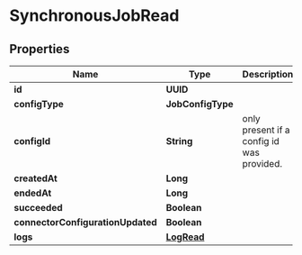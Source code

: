 

# SynchronousJobRead


## Properties

| Name | Type | Description | Notes |
|------------ | ------------- | ------------- | -------------|
|**id** | **UUID** |  |  |
|**configType** | **JobConfigType** |  |  |
|**configId** | **String** | only present if a config id was provided. |  [optional] |
|**createdAt** | **Long** |  |  |
|**endedAt** | **Long** |  |  |
|**succeeded** | **Boolean** |  |  |
|**connectorConfigurationUpdated** | **Boolean** |  |  [optional] |
|**logs** | [**LogRead**](LogRead.md) |  |  [optional] |



